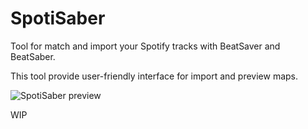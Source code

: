# SpotiSaber

Tool for match and import your Spotify tracks with BeatSaver and BeatSaber.

This tool provide user-friendly interface for import and preview maps.

![SpotiSaber preview](https://e1on.space/spotisaber.png)

WIP
